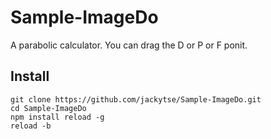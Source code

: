 # Sample-ImageDo
A parabolic calculator. You can drag the D or P or F ponit.

## Install

```code
git clone https://github.com/jackytse/Sample-ImageDo.git
cd Sample-ImageDo
npm install reload -g
reload -b
``` 

